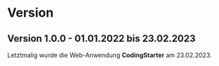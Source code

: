 # Version

## Version 1.0.0 - 01.01.2022 bis 23.02.2023

Letztmalig wurde die Web-Anwendung **CodingStarter** am 23.02.2023.
